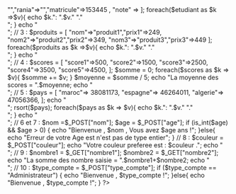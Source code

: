 <?php
    // 1 et 2 :
        $etudiant = [
            "abbadi"=>"","rania"=>"","matricule"=>153445 , "note" => 
        ];
        foreach($etudiant as $k =>$v){
            echo $k.": ".$v." "."<br/>";
        }
    echo "<br/>";
    // 3 :
        $produits = [
            "nom"=>"produit1","prix1"=>249,
            "nom2"=>"produit2","prix2"=>349,
            "nom3"=>"produit3","prix3"=>449
        ];
        foreach($produits as $k =>$v){
            echo $k.": ".$v." "."<br/>";
        }
    echo "<br/>";
    // 4 :
        $scores = [
            "score1"=>500,
            "score2"=>1500,
            "score3"=>2500,
            "score4"=>3500,
            "score5"=>4500,
        ];
        $somme = 0;
        foreach($scores as $k => $v){
            $somme += $v; 
        }
        $moyenne = $somme / 5;
        echo "La moyenne des scores = ".$moyenne;
        echo "<br/>";
    // 5 :
        $pays = [
            "maroc"=> 38081173,
            "espagne"=> 46264011,
            "algerie"=> 47056366,
        ];
        echo "<br/>";
        rsort($pays);
        foreach($pays as $k => $v){
            echo $k.": ".$v." "."<br/>";
        }
        echo "<br/>";
    // 6 et 7 :
        $nom =$_POST["nom"];
        $age = $_POST["age"];
        if (is_int($age) && $age > 0) {
            echo "Bienvenue , $nom , Vous avez $age ans !";
        }else{
            echo "Erreur de votre Age est n'est pas de type entier";
        }
    // 8 :
        $couleur = $_POST["couleur"];
        echo "Votre couleur preferee est : $couleur .";
        echo "<br/>";
    //  9 :
        $nombre1 = $_GET["nombre1"];
        $nombre2 = $_GET["nombre2"];
        echo "La somme des nombre saisie = ".$nombre1+$nombre2;
        echo "<br/>";
    // 10 :
        $type_compte = $_POST["type_compte"];
        if ($type_compte == "Administrateur") {
            echo "Bienvenue , $type_compte !";
        }else{
            echo "Bienvenue , $type_compte !";
        }
?>
